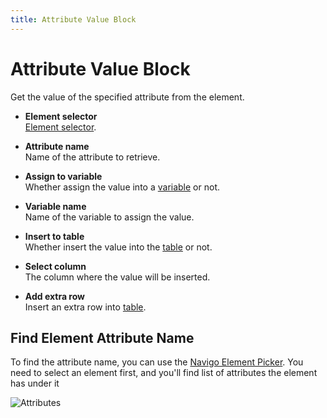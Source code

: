 ```yaml
---
title: Attribute Value Block
---
```


# Attribute Value Block

Get the value of the specified attribute from the element.

- **Element selector** <br>
	[Element selector](../workflow/element-selector.md).

- **Attribute name** <br>
	Name of the attribute to retrieve.

- **Assign to variable** <br>
	Whether assign the value into a [variable](../workflow/variables.md) or not.

- **Variable name** <br>
	Name of the variable to assign the value.

- **Insert to table** <br>
	Whether insert the value into the [table](../workflow/table.md) or not.

- **Select column** <br>
	The column where the value will be inserted.

- **Add extra row** <br>
	Insert an extra row into [table](../workflow/table.md).

## Find Element Attribute Name

To find the attribute name, you can use the [Navigo Element Picker](../workflow/element-selector.md#generating-selector). You need to select an element first, and you'll find list of attributes the element has under it

![Attributes](https://s3.ap-southeast-1.amazonaws.com/automa-pub/i/2024/12/02/18cqs4-za.png)

<!--@include: ../parts/blocks-interaction-note.md-->